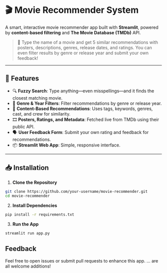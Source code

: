 # 🎬 Movie Recommender System

A smart, interactive movie recommender app built with **Streamlit**, powered by **content-based filtering** and **The Movie Database (TMDb)** API.

> 📌 Type the name of a movie and get 5 similar recommendations with posters, descriptions, genres, release dates, and ratings. You can even filter results by genre or release year and submit your own feedback!

---

## 🚀 Features

- 🔍 **Fuzzy Search**: Type anything—even misspellings—and it finds the closest matching movie.
- 🎯 **Genre & Year Filters**: Filter recommendations by genre or release year.
- 🧠 **Content-Based Recommendations**: Uses tags, keywords, genres, cast, and crew for similarity.
- 🎞️ **Posters, Ratings, and Metadata**: Fetched live from TMDb using their public API.
- 🗣️ **User Feedback Form**: Submit your own rating and feedback for recommendations.
- 📦 **Streamlit Web App**: Simple, responsive interface.

---

## 📥 Installation

1. **Clone the Repository**
```bash
git clone https://github.com/your-username/movie-recommender.git
cd movie-recommender
```

2. **Install Dependencies**

```bash
pip install -r requirements.txt
```

3. **Run the App**

```bash
streamlit run app.py
```

## Feedback
Feel free to open issues or submit pull requests to enhance this app. 
… are all welcome additions!


